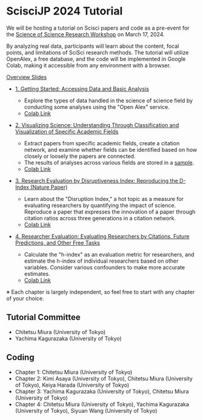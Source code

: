 # ScisciJP 2024 Tutorial

We will be hosting a tutorial on Scisci papers and code as a pre-event for the [Science of Science Research Workshop](https://sciscijp.github.io/scisciconfJP2024/) on March 17, 2024.

By analyzing real data, participants will learn about the content, focal points, and limitations of SciSci research methods. The tutorial will utilize OpenAlex, a free database, and the code will be implemented in Google Colab, making it accessible from any environment with a browser.

[Overview Slides](./scisciチュートリアル.pptx)

- [1. Getting Started: Accessing Data and Basic Analysis](./1-GettingStarted.ipynb)  
     - Explore the types of data handled in the science of science field by conducting some analyses using the "Open Alex" service.
     - [Colab Link](https://colab.research.google.com/github/ScisciJP/scisciJP2024_tutorial/blob/main/1-GettingStarted.ipynb)

- [2. Visualizing Science: Understanding Through Classification and Visualization of Specific Academic Fields](./2-CitationClustering.ipynb)  
     - Extract papers from specific academic fields, create a citation network, and examine whether fields can be identified based on how closely or loosely the papers are connected.
     - The results of analyses across various fields are stored in a [sample](https://github.com/ScisciJP/scisciJP2024_tutorial/tree/main/2-CitationClustering_example).
     - [Colab Link](https://colab.research.google.com/github/ScisciJP/scisciJP2024_tutorial/blob/main/2-CitationClustering.ipynb)

- [3. Research Evaluation by Disruptiveness Index: Reproducing the D-Index (Nature Paper)](./2_CitationClustering.ipynb)  
     - Learn about the "Disruption Index," a hot topic as a measure for evaluating researchers by quantifying the impact of science. Reproduce a paper that expresses the innovation of a paper through citation ratios across three generations in a citation network.
     - [Colab Link](https://colab.research.google.com/github/ScisciJP/scisciJP2024_tutorial/blob/main/3-Disruptiveness.ipynb)

- [4. Researcher Evaluation: Evaluating Researchers by Citations, Future Predictions, and Other Free Tasks](./4-H-index.ipynb)  
     - Calculate the "h-index" as an evaluation metric for researchers, and estimate the h-index of individual researchers based on other variables. Consider various confounders to make more accurate estimates.
     - [Colab Link](https://colab.research.google.com/github/ScisciJP/scisciJP2024_tutorial/blob/main/4-H-index.ipynb)

※ Each chapter is largely independent, so feel free to start with any chapter of your choice.

## Tutorial Committee
 - Chitetsu Miura (University of Tokyo)
 - Yachima Kagurazaka (University of Tokyo)

## Coding
 - Chapter 1: Chitetsu Miura (University of Tokyo)
 - Chapter 2: Kimi Asaya (University of Tokyo), Chitetsu Miura (University of Tokyo), Keiya Harada (University of Tokyo)
 - Chapter 3: Yachima Kagurazaka (University of Tokyo), Chitetsu Miura (University of Tokyo)
 - Chapter 4: Chitetsu Miura (University of Tokyo), Yachima Kagurazaka (University of Tokyo), Siyuan Wang (University of Tokyo)
